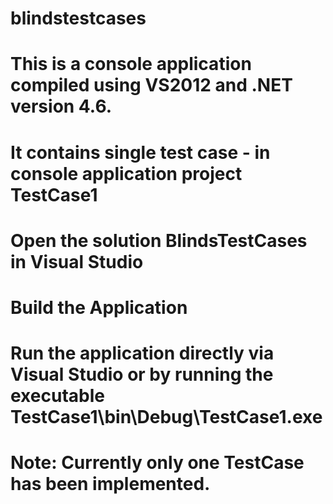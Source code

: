 # blindstestcases
# This is a console application compiled using VS2012 and .NET version 4.6.
# It contains single test case - in console application project TestCase1 
# Open the solution BlindsTestCases in Visual Studio
# Build the Application
# Run the application directly via Visual Studio or by running the executable  TestCase1\bin\Debug\TestCase1.exe

# Note: Currently only one TestCase has been implemented.
